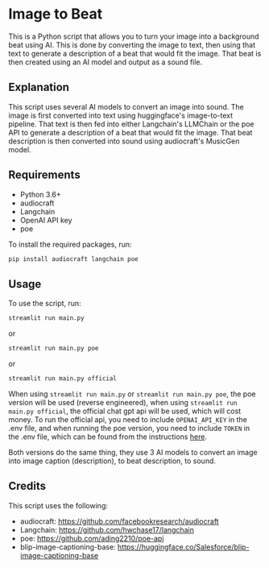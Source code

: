 # Image to Beat

This is a Python script that allows you to turn your image into a background beat using AI. This is done by converting the image to text, then using that text to generate a description of a beat that would fit the image. That beat is then created using an AI model and output as a sound file.

## Explanation

This script uses several AI models to convert an image into sound. The image is first converted into text using huggingface's image-to-text pipeline. That text is then fed into either Langchain's LLMChain or the poe API to generate a description of a beat that would fit the image. That beat description is then converted into sound using audiocraft's MusicGen model. 

## Requirements

- Python 3.6+
- audiocraft
- Langchain
- OpenAI API key
- poe

To install the required packages, run:

```python
pip install audiocraft langchain poe
```

## Usage

To use the script, run:

```python
streamlit run main.py
```

or

```python
streamlit run main.py poe
```

or

```python
streamlit run main.py official
```

When using `streamlit run main.py` or `streamlit run main.py poe`, the poe version will be used (reverse engineered), when using `streamlit run main.py official`, the official chat gpt api will be used, which will cost money. To run the official api, you need to include `OPENAI_API_KEY` in the .env file, and when running the poe version, you need to include `TOKEN` in the .env file, which can be found from the instructions [here](https://github.com/ading2210/poe-api).

Both versions do the same thing, they use 3 AI models to convert an image into image caption (description), to beat description, to sound.

## Credits

This script uses the following:

- audiocraft: https://github.com/facebookresearch/audiocraft
- Langchain: https://github.com/hwchase17/langchain
- poe: https://github.com/ading2210/poe-api
- blip-image-captioning-base: https://huggingface.co/Salesforce/blip-image-captioning-base
